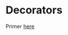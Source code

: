 # Decorators
Primer [here](https://realpython.com/blog/python/primer-on-python-decorators/?utm_source=fsp&utm_medium=twitter&utm_campaign=february)

